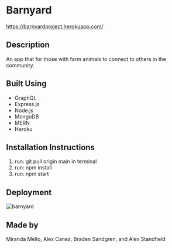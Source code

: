 # Barnyard

https://barnyardproject.herokuapp.com/

## Description
An app that for those with farm animals to connect to others in the community.

## Built Using
* GraphQL
* Express.js
* Node.js
* MongoDB
* MERN
* Heroku

## Installation Instructions
1. run: git pull origin main in terminal
3. run: npm install
4. run: npm start

## Deployment

![barnyard](https://user-images.githubusercontent.com/96323393/185814548-852f8481-c5b1-415c-8dd4-a30785608bcb.jpg)

## Made by
Miranda Mello, Alex Canez, Braden Sandgren, and Alex Standfield
